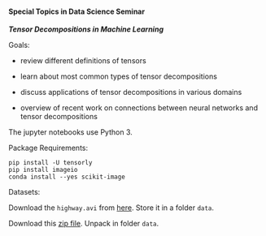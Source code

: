 #### Special Topics in Data Science Seminar

***Tensor Decompositions in Machine Learning***

Goals:

* review different definitions of tensors

* learn about most common types of tensor decompositions

* discuss applications of tensor decompositions in various domains
* overview of recent work on connections between neural networks and tensor decompositions

The jupyter notebooks use Python 3.

Package Requirements:

```
pip install -U tensorly
pip install imageio
conda install --yes scikit-image
```
Datasets:

Download the `highway.avi` from [here](https://github.com/andrewssobral/lrslibrary/blob/master/dataset/highway.avi).
Store it in a folder `data`.

Download this [zip file](http://vision.ucsd.edu/datasets/yale_face_dataset_original/yalefaces.zip).
Unpack in folder `data`.

